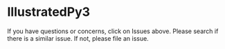 # IllustratedPy3

If you have questions or concerns, click on Issues above. Please search if there is a similar issue. If not, please file an issue.

